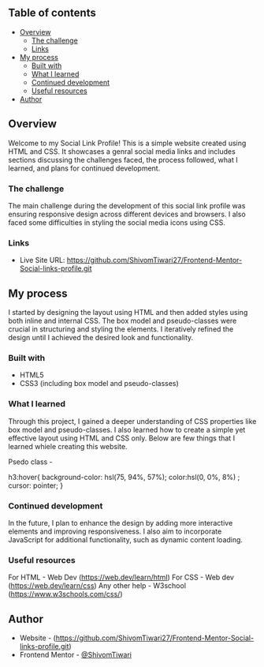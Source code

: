 ## Table of contents

- [Overview](#overview)
  - [The challenge](#the-challenge)
  - [Links](#links)
- [My process](#my-process)
  - [Built with](#built-with)
  - [What I learned](#what-i-learned)
  - [Continued development](#continued-development)
  - [Useful resources](#useful-resources)
- [Author](#author)




## Overview 

Welcome to my Social Link Profile! This is a simple website created using HTML and CSS. It showcases a genral social media links and includes sections discussing the challenges faced, the process followed, what I learned, and plans for continued development.

### The challenge

The main challenge during the development of this social link profile was ensuring responsive design across different devices and browsers. I also faced some difficulties in styling the social media icons using CSS.


### Links

- Live Site URL: https://github.com/ShivomTiwari27/Frontend-Mentor-Social-links-profile.git

## My process

I started by designing the layout using HTML and then added styles using both inline and internal CSS. The box model and pseudo-classes were crucial in structuring and styling the elements. I iteratively refined the design until I achieved the desired look and functionality.


### Built with

- HTML5
- CSS3 (including box model and pseudo-classes)


### What I learned

Through this project, I gained a deeper understanding of CSS properties like box model and pseudo-classes. I also learned how to create a simple yet effective layout using HTML and CSS only. Below are few things that I learned whiele creating this website.

Psedo class - 

h3:hover{
      background-color: hsl(75, 94%, 57%);
      color:hsl(0, 0%, 8%) ; 
      cursor: pointer;
    }



### Continued development

In the future, I plan to enhance the design by adding more interactive elements and improving responsiveness. I also aim to incorporate JavaScript for additional functionality, such as dynamic content loading.


### Useful resources
For HTML -  Web Dev (https://web.dev/learn/html)
For CSS - Web dev (https://web.dev/learn/css)
Any other help - W3school (https://www.w3schools.com/css/)

## Author

- Website - (https://github.com/ShivomTiwari27/Frontend-Mentor-Social-links-profile.git)
- Frontend Mentor - [@ShivomTiwari](https://www.frontendmentor.io/profile/ShivomTiwari27e)




